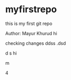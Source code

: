 # myfirstrepo
this is my first git repo
<br>

Author: Mayur Khurud
hi

checking changes
ddss
.dsd

d
s
hi


m

4
